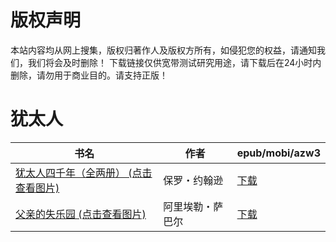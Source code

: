 # 版权声明

本站内容均从网上搜集，版权归著作人及版权方所有，如侵犯您的权益，请通知我们，我们将会及时删除！ 下载链接仅供宽带测试研究用途，请下载后在24小时内删除，请勿用于商业目的。请支持正版！

# 犹太人

| 书名 | 作者 | epub/mobi/azw3 |
| --- | --- | --- |
| [犹太人四千年（全两册） (点击查看图片)](https://www.dushupai.com/attachment/2024/06/11/a0de2d64f6b5478f.jpg) | 保罗・约翰逊 | [下载](https://url89.ctfile.com/f/31084289-1375509034-47ac0b?p=8866) |
| [父亲的失乐园 (点击查看图片)](https://www.dushupai.com/attachment/2024/06/03/e0ff40fac3209a9c.jpg) |  阿里埃勒・萨巴尔 | [下载](https://url89.ctfile.com/f/31084289-1357015570-3dfb57?p=8866) |
